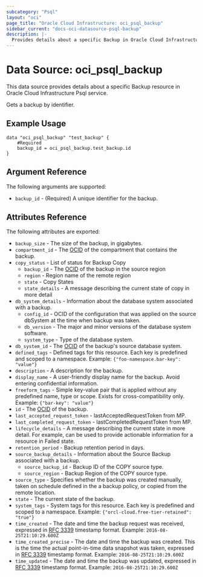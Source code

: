 ```yaml
---
subcategory: "Psql"
layout: "oci"
page_title: "Oracle Cloud Infrastructure: oci_psql_backup"
sidebar_current: "docs-oci-datasource-psql-backup"
description: |-
  Provides details about a specific Backup in Oracle Cloud Infrastructure Psql service
---
```


# Data Source: oci_psql_backup
This data source provides details about a specific Backup resource in Oracle Cloud Infrastructure Psql service.

Gets a backup by identifier.

## Example Usage

```hcl
data "oci_psql_backup" "test_backup" {
	#Required
	backup_id = oci_psql_backup.test_backup.id
}
```

## Argument Reference

The following arguments are supported:

* `backup_id` - (Required) A unique identifier for the backup.


## Attributes Reference

The following attributes are exported:

* `backup_size` - The size of the backup, in gigabytes.
* `compartment_id` - The [OCID](https://docs.cloud.oracle.com/iaas/Content/General/Concepts/identifiers.htm) of the compartment that contains the backup.
* `copy_status` - List of status for Backup Copy
	* `backup_id` - The [OCID](https://docs.cloud.oracle.com/iaas/Content/General/Concepts/identifiers.htm) of the backup in the source region
	* `region` - Region name of the remote region
	* `state` - Copy States
	* `state_details` - A message describing the current state of copy in more detail
* `db_system_details` - Information about the database system associated with a backup.
	* `config_id` - OCID of the configuration that was applied on the source dbSystem at the time when backup was taken.
	* `db_version` - The major and minor versions of the database system software.
	* `system_type` - Type of the database system.
* `db_system_id` - The [OCID](https://docs.cloud.oracle.com/iaas/Content/General/Concepts/identifiers.htm) of the backup's source database system.
* `defined_tags` - Defined tags for this resource. Each key is predefined and scoped to a namespace. Example: `{"foo-namespace.bar-key": "value"}` 
* `description` - A description for the backup.
* `display_name` - A user-friendly display name for the backup. Avoid entering confidential information.
* `freeform_tags` - Simple key-value pair that is applied without any predefined name, type or scope. Exists for cross-compatibility only. Example: `{"bar-key": "value"}` 
* `id` - The [OCID](https://docs.cloud.oracle.com/iaas/Content/General/Concepts/identifiers.htm) of the backup.
* `last_accepted_request_token` - lastAcceptedRequestToken from MP.
* `last_completed_request_token` - lastCompletedRequestToken from MP.
* `lifecycle_details` - A message describing the current state in more detail. For example, can be used to provide actionable information for a resource in Failed state.
* `retention_period` - Backup retention period in days.
* `source_backup_details` - Information about the Source Backup associated with a backup.
	* `source_backup_id` - Backup ID of the COPY source type.
	* `source_region` - Backup Region of the COPY source type.
* `source_type` - Specifies whether the backup was created manually, taken on schedule defined in the a backup policy, or copied from the remote location.
* `state` - The current state of the backup.
* `system_tags` - System tags for this resource. Each key is predefined and scoped to a namespace. Example: `{"orcl-cloud.free-tier-retained": "true"}` 
* `time_created` - The date and time the backup request was received, expressed in [RFC 3339](https://tools.ietf.org/rfc/rfc3339) timestamp format.  Example: `2016-08-25T21:10:29.600Z` 
* `time_created_precise` - The date and time the backup was created. This is the time the actual point-in-time data snapshot was taken, expressed in [RFC 3339](https://tools.ietf.org/rfc/rfc3339) timestamp format.  Example: `2016-08-25T21:10:29.600Z` 
* `time_updated` - The date and time the backup was updated, expressed in [RFC 3339](https://tools.ietf.org/rfc/rfc3339) timestamp format.  Example: `2016-08-25T21:10:29.600Z` 

